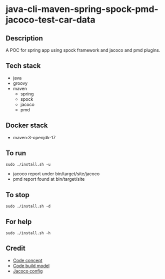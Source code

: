 # java-cli-maven-spring-spock-pmd-jacoco-test-car-data

## Description
A POC for spring app using spock framework
and jacoco and pmd plugins.

## Tech stack
- java
- groovy
- maven
  - spring
  - spock
  - jacoco
  - pmd

## Docker stack
- maven:3-openjdk-17

## To run
`sudo ./install.sh -u`
- jacoco report under bin/target/site/jacoco
- pmd report found at bin/target/site

## To stop
`sudo ./install.sh -d`

## For help
`sudo ./install.sh -h`

## Credit
- [Code concept](https://www.petrikainulainen.net/programming/testing/writing-unit-tests-with-spock-framework-creating-a-maven-project/)
- [Code build model](https://github.com/christoph-frick/spock-test-logging)
- [Jacoco config](https://www.baeldung.com/jacoco)
